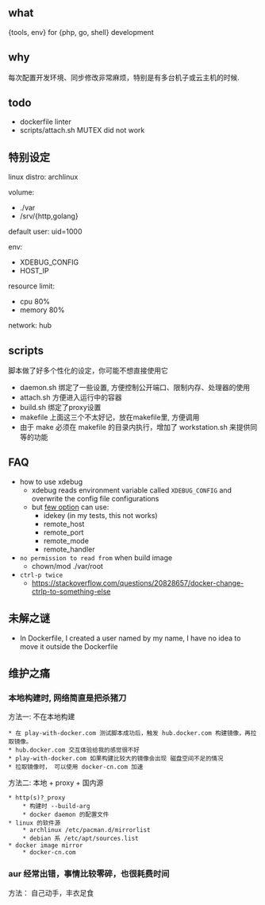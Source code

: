 what
---

{tools, env} for {php, go, shell} development

why
---

每次配置开发环境、同步修改非常麻烦，特别是有多台机子或云主机的时候.

todo
---

* dockerfile linter
* scripts/attach.sh MUTEX did not work


特别设定
---

linux distro: archlinux

volume:
* ./var
* /srv/{http,golang}

default user: uid=1000

env:
* XDEBUG_CONFIG
* HOST_IP

resource limit:
* cpu 80%
* memory 80%

network: hub

scripts
---

脚本做了好多个性化的设定，你可能不想直接使用它

* daemon.sh 绑定了一些设置, 方便控制公开端口、限制内存、处理器的使用
* attach.sh 方便进入运行中的容器
* build.sh 绑定了proxy设置
* makefile 上面这三个不太好记，放在makefile里, 方便调用
* 由于 make 必须在 makefile 的目录内执行，增加了 workstation.sh 来提供同等的功能


FAQ
----

* how to use xdebug
    * xdebug reads environment variable called `XDEBUG_CONFIG` and overwrite the config file configurations
    * but [few option](https://xdebug.org/docs/remote) can use:
        * idekey (in my tests, this not works)
        * remote_host
        * remote_port
        * remote_mode
        * remote_handler
* `no permission to read from` when build image
    * chown/mod ./var/root
* `ctrl-p twice`
    * https://stackoverflow.com/questions/20828657/docker-change-ctrlp-to-something-else

未解之谜
---

* In Dockerfile, I created a user named by my name, I have no idea to move it outside the Dockerfile

维护之痛
---

### 本地构建时, 网络简直是把杀猪刀

方法一: 不在本地构建

    * 在 play-with-docker.com 测试脚本成功后，触发 hub.docker.com 构建镜像，再拉取镜像。
    * hub.docker.com 交互体验给我的感觉很不好
    * play-with-docker.com 如果构建比较大的镜像会出现 磁盘空间不足的情况
    * 拉取镜像时， 可以使用 docker-cn.com 加速

方法二: 本地 + proxy + 国内源

    * http(s)?_proxy
        * 构建时 --build-arg
        * docker daemon 的配置文件
    * linux 的软件源
        * archlinux /etc/pacman.d/mirrorlist
        * debian 系 /etc/apt/sources.list
    * docker image mirror
        * docker-cn.com

### aur 经常出错，事情比较零碎，也很耗费时间

方法： 自己动手，丰衣足食
